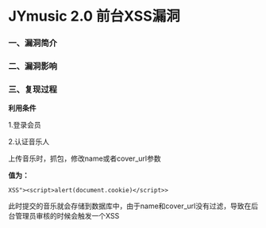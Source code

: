 # JYmusic 2.0 前台XSS漏洞

### 一、漏洞简介

### 二、漏洞影响

### 三、复现过程

**利用条件**

1.登录会员

2.认证音乐人

上传音乐时，抓包，修改name或者cover_url参数

**值为：**


```
XSS"><script>alert(document.cookie)</script>>
```


此时提交的音乐就会存储到数据库中，由于name和cover_url没有过滤，导致在后台管理员审核的时候会触发一个XSS